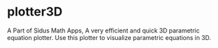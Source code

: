 # plotter3D
A Part of Sidus Math Apps, A very efficient and quick 3D parametric equation plotter. Use this plotter to visualize parametric equations in 3D.
